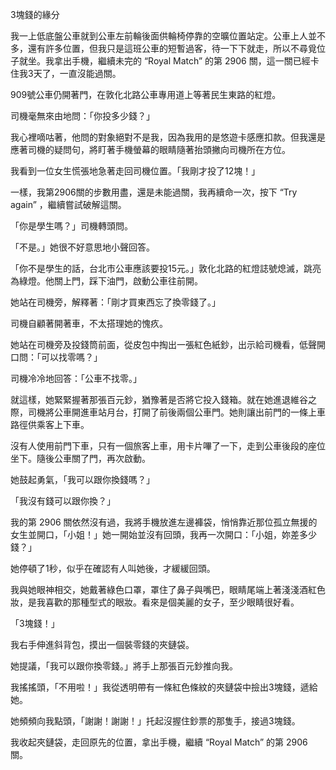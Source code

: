 

3塊錢的緣分

我一上低底盤公車就到公車左前輪後面供輪椅停靠的空曠位置站定。公車上人並不多，還有許多位置，但我只是這班公車的短暫過客，待一下下就走，所以不尋覓位子就坐。我拿出手機，繼續未完的  “Royal Match”  的第 2906 關，這一關已經卡住我3天了，一直沒能過關。

909號公車仍開著門，在敦化北路公車專用道上等著民生東路的紅燈。

司機毫無來由地問：「你投多少錢？」

我心裡嘀咕著，他問的對象絕對不是我，因為我用的是悠遊卡感應扣款。但我還是應著司機的疑問句，將盯著手機螢幕的眼睛隨著抬頭撇向司機所在方位。

我看到一位女生慌張地急著走回司機位置。「我剛才投了12塊！」

一樣，我第2906關的步數用盡，還是未能過關，我再續命一次，按下 “Try again” ，繼續嘗試破解這關。

「你是學生嗎？」司機轉頭問。

「不是。」她很不好意思地小聲回答。

「你不是學生的話，台北市公車應該要投15元。」敦化北路的紅燈誌號熄滅，跳亮為綠燈。他關上門，踩下油門，啟動公車往前開。

她站在司機旁，解釋著：「剛才買東西忘了換零錢了。」

司機自顧著開著車，不太搭理她的愧疚。

她站在司機旁及投錢筒前面，從皮包中掏出一張紅色紙鈔，出示給司機看，低聲開口問：「可以找零嗎？」

司機冷冷地回答：「公車不找零。」

就這樣，她緊緊握著那張百元鈔，猶豫著是否將它投入錢箱。就在她進退維谷之際，司機將公車開進車站月台，打開了前後兩個公車門。她則讓出前門的一條上車路徑供乘客上下車。

沒有人使用前門下車，只有一個旅客上車，用卡片嗶了一下，走到公車後段的座位坐下。隨後公車關了門，再次啟動。

她鼓起勇氣，「我可以跟你換錢嗎？」

「我沒有錢可以跟你換？」

我的第 2906 關依然沒有過，我將手機放進左邊褲袋，悄悄靠近那位孤立無援的女生並開口，「小姐！」她一開始並沒有回頭，我再一次開口：「小姐，妳差多少錢？」

她停頓了1秒，似乎在確認有人叫她後，才緩緩回頭。

我與她眼神相交，她戴著綠色口罩，罩住了鼻子與嘴巴，眼睛尾端上著淺淺酒紅色妝，是我喜歡的那種型式的眼妝。看來是個美麗的女子，至少眼睛很好看。

「3塊錢！」

我右手伸進斜背包，摸出一個裝零錢的夾鏈袋。

她提議，「我可以跟你換零錢。」將手上那張百元鈔推向我。

我搖搖頭，「不用啦！」我從透明帶有一條紅色條紋的夾鏈袋中撿出3塊錢，遞給她。

她頻頻向我點頭，「謝謝！謝謝！」托起沒握住鈔票的那隻手，接過3塊錢。

我收起夾鏈袋，走回原先的位置，拿出手機，繼續 “Royal Match”  的第 2906 關。
